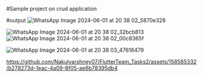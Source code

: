 #Sample project on crud application

#output
![WhatsApp Image 2024-06-01 at 20 38 02_5870e328](https://github.com/Nakulvarshney07/FlutterTeam_Tasks2/assets/158585332/0bf0993d-81e2-4cbe-8b3a-3f2dbbbe2ea9)

![WhatsApp Image 2024-06-01 at 20 38 02_32bcb813](https://github.com/Nakulvarshney07/FlutterTeam_Tasks2/assets/158585332/69bb83cd-1e33-4b6b-9d3b-c67bad976507)
![WhatsApp Image 2024-06-01 at 20 38 02_00c8365f](https://github.com/Nakulvarshney07/FlutterTeam_Tasks2/assets/158585332/bad9439f-34ab-40d4-ae9d-64f25170dd69)

![WhatsApp Image 2024-06-01 at 20 38 03_47616479](https://github.com/Nakulvarshney07/FlutterTeam_Tasks2/assets/158585332/3bc3a7a7-2a0d-4376-a88f-017b272aed6d)



https://github.com/Nakulvarshney07/FlutterTeam_Tasks2/assets/158585332/b278273d-1eac-4a09-8f05-ae6b78395db4


